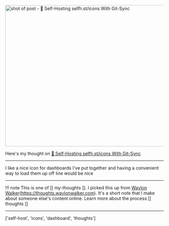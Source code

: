 
<a href="https://selfh.st/selfhst-icons-git-sync/">
    <img
        src="https://shots.wayl.one/shot/?url=https://selfh.st/selfhst-icons-git-sync/&height=450&width=800&scaled_width=800&scaled_height=450&selectors=""
        alt="shot of post - 💭 Self-Hosting selfh.st/icons With Git-Sync"
        height=450
        width=800
    >
</a>

Here's my thought on <a href="https://selfh.st/selfhst-icons-git-sync/">💭 Self-Hosting selfh.st/icons With Git-Sync</a>

---

I like a nice icon for dashboards I've put together and having a convenient way to load them up off line would be nice

---

!!! note
     This is one of [[ my-thoughts ]]. I picked this up from [Waylon Walker](https://waylonwalker.com)(https://thoughts.waylonwalker.com). It's a short note that I make about someone else's
     content online.  Learn more about the process [[ thoughts ]]


---

['self-host', 'icons', 'dashboard', 'thoughts']
        